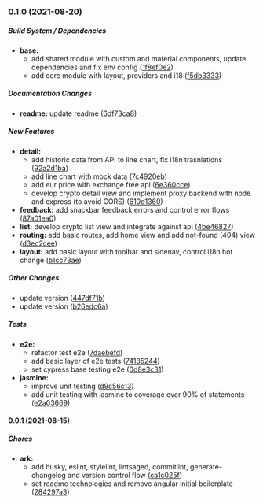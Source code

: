 ### 0.1.0 (2021-08-20)

##### Build System / Dependencies

* **base:**
  *  add shared module with custom and material components, update dependencies and fix env config ([1f8ef0e2](TODO/commit/1f8ef0e252edba2f9e5b0bf389f7fa20b1ca41af))
  *  add core module with layout, providers and i18 ([f5db3333](TODO/commit/f5db33334cdd03eb6f8b9d4bb5928d8e15246513))

##### Documentation Changes

* **readme:**  update readme ([6df73ca8](TODO/commit/6df73ca8ed9ecca44ad402f43686eb4a10b321cd))

##### New Features

* **detail:**
  *  add historic data from API to line chart, fix i18n trasnlations ([92a2d1ba](TODO/commit/92a2d1bafc70212d17a40dbb279f4e5d9b582048))
  *  add line chart with mock data ([7c4920eb](TODO/commit/7c4920eb48f246ad5f2aeedca90499017f4b78f5))
  *  add eur price with exchange free api ([6e360cce](TODO/commit/6e360cced78ff996e6a4cb5eae55f46341b6bcc0))
  *  develop crypto detail view and implement proxy backend with node and express (to avoid CORS) ([610d1360](TODO/commit/610d13606874c7c5bb11ee65145a5e8ba3b03781))
* **feedback:**  add snackbar feedback errors and control error flows ([87a01ea0](TODO/commit/87a01ea0ec3aded470a3e31508e62f9d6ccc8150))
* **list:**  develop crypto list view and integrate against api ([4be46827](TODO/commit/4be46827672a0ba186ab0b1fd73480b39cbc04c8))
* **routing:**  add basic routes, add home view and add not-found (404) view ([d3ec2cee](TODO/commit/d3ec2cee7471638b9101e72359fff96a9fcfbe12))
* **layout:**  add basic layout with toolbar and sidenav, control i18n hot change ([b1cc73ae](TODO/commit/b1cc73aed9391c6c27daed75f9bdf7fa9d85c0e7))

##### Other Changes

*  update version ([447df71b](TODO/commit/447df71bbb7bf0225f2a890f2485b99e0658553c))
*  update version ([b26edc6a](TODO/commit/b26edc6ab0dcb48e94204681070ded6b43df05ee))

##### Tests

* **e2e:**
  *  refactor test e2e ([7daebefd](TODO/commit/7daebefd96f11c2c46a5f816233190d96dc19e78))
  *  add basic layer of e2e tests ([74135244](TODO/commit/74135244f3a574a6166f94ea617fb075cdf9996c))
  *  set cypress base testing e2e ([0d8e3c31](TODO/commit/0d8e3c314a1384959d9e86b6ec6f386e6dd1cbb0))
* **jasmine:**
  *  improve unit testing ([d9c56c13](TODO/commit/d9c56c137ba3abedb4bb81d62680f74af20b7431))
  *  add unit testing with jasmine to coverage over 90% of statements ([e2a03669](TODO/commit/e2a03669ca158fd9d6944c6772f219bbf4165702))

#### 0.0.1 (2021-08-15)

##### Chores

* **ark:**
  *  add husky, eslint, stylelint, lintsaged, commitlint, generate-changelog and version control flow ([ca1c025f](TODO/commit/ca1c025f4933fa381dc245a51b31010a2ade83a6))
  *  set readme technologies and remove angular initial boilerplate ([284297a3](TODO/commit/284297a3314633287aa3e65d06a3280d096f818f))


